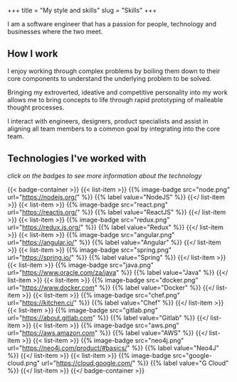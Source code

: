+++
title = "My style and skills"
slug = "Skills"
+++

I am a software engineer that has a passion for people, technology and businesses where the two meet. 

## How I work

I enjoy working through complex problems by boiling them down to their core components to understand the underlying problem to be solved.

Bringing my extroverted, ideative and competitive personality into my work allows me to bring concepts to life through rapid prototyping of malleable thought processes.

I interact with engineers, designers, product specialists and assist in aligning all team members to a common goal by integrating into the core team.


## Technologies I've worked with
*click on the badges to see more information about the technology*

{{< badge-container >}}
  {{< list-item >}}
    {{% image-badge src="node.png" url="https://nodejs.org/" %}}
    {{% label value="NodeJS" %}}
  {{</ list-item >}}
  {{< list-item >}}
    {{% image-badge src="react.png" url="https://reactjs.org/" %}}
    {{% label value="ReactJS" %}}
  {{</ list-item >}}
  {{< list-item >}}
    {{% image-badge src="redux.png" url="https://redux.js.org/" %}}
    {{% label value="Redux" %}}
  {{</ list-item >}}
  {{< list-item >}}
    {{% image-badge src="angular.png" url="https://angular.io/" %}}
    {{% label value="Angular" %}}
  {{</ list-item >}}
  {{< list-item >}}
    {{% image-badge src="spring.png" url="https://spring.io/" %}}
    {{% label value="Spring" %}}
  {{</ list-item >}}
  {{< list-item >}}
    {{% image-badge src="java.png" url="https://www.oracle.com/za/java" %}}
    {{% label value="Java" %}}
  {{</ list-item >}}
  {{< list-item >}}
    {{% image-badge src="docker.png" url="https://www.docker.com" %}}
    {{% label value="Docker" %}}
  {{</ list-item >}}
  {{< list-item >}}
    {{% image-badge src="chef.png" url="https://kitchen.ci/" %}}
    {{% label value="Chef" %}}
  {{</ list-item >}}
  {{< list-item >}}
    {{% image-badge src="gitlab.png" url="https://about.gitlab.com" %}}
    {{% label value="Gitlab" %}}
  {{</ list-item >}}
  {{< list-item >}}
    {{% image-badge src="aws.png" url="https://aws.amazon.com" %}}
    {{% label value="AWS" %}}
  {{</ list-item >}}
  {{< list-item >}}
    {{% image-badge src="neo4j.png" url="https://neo4j.com/product/#basics/" %}}
    {{% label value="Neo4J" %}}
  {{</ list-item >}}
  {{< list-item >}}
    {{% image-badge src="google-cloud.png" url="https://cloud.google.com/" %}}
    {{% label value="G Cloud" %}}
  {{</ list-item >}}
{{</ badge-container >}}